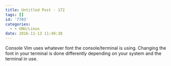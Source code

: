 ```yaml
---
title: Untitled Post - 172
tags: []
id: '7703'
categories:
  - - GNU/Linux
date: 2016-11-13 11:49:38
---
```


Console Vim uses whatever font the console/terminal is using. Changing the font in your terminal is done differently depending on your system and the terminal in use.